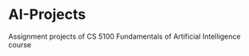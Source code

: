 AI-Projects
===========

Assignment projects of CS 5100 Fundamentals of Artificial Intelligence course
